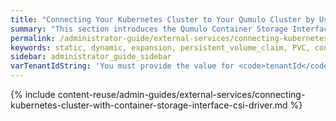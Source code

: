 ```yaml
---
title: "Connecting Your Kubernetes Cluster to Your Qumulo Cluster by Using the Qumulo Container Storage Interface (CSI) Driver"
summary: "This section introduces the Qumulo Container Storage Interface (CSI) driver and explains how you can connect your Kubernetes cluster to your Qumulo cluster by using the Qumulo CSI driver."
permalink: /administrator-guide/external-services/connecting-kubernetes-cluster-with-container-storage-interface-csi-driver.html
keywords: static, dynamic, expansion, persistent_volume_claim, PVC, container_storage_interface, CSI, Kubernetes
sidebar: administrator_guide_sidebar
varTenantIdString: 'You must provide the value for <code>tenantId</code> as a string. For example: <code>"2"</code>.'
---
```


{% include content-reuse/admin-guides/external-services/connecting-kubernetes-cluster-with-container-storage-interface-csi-driver.md %}
